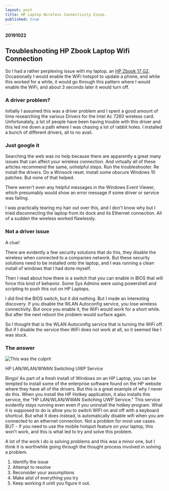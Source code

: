 ```yaml
---
layout: post
title: HP Laptop Wireless Connectivity Issue.
published: true
---
```


#### 20191022

## Troubleshooting HP Zbook Laptop Wifi Connection

So I had a rather perplexing issue with my laptop, an [HP Zbook 17 G2](www.google.com/search?q=HP%20Zbook%2017%20G2).  Occasionally I would enable the WiFi hotspot to update a phone, and while this worked for a while, it would go through this pattern where I would enable the WiFi, and about 3 seconds later it would turn off.

### A driver problem?

Initially I assumed this was a driver problem and I spent a good amount of time researching the various Drivers for the Intel Ac 7260 wireless card.  Unfortunately, a lot of people have been having trouble with this driver and this led me down a path where I was chasing a lot of rabbit holes.  I installed a bunch of different drivers, all to no avail.  

### Just google it

Searching the web was no help because there are apparently a great many issues that can affect your wireless connection.  And virtually all of these articles recommend the same, unhelpful steps.  Run the troubleshooter.  Re install the drivers.  Do a Winsock reset.  Install some obscure Windows 10 patches.  But none of that helped. 

There weren't even any helpful messages in the Windows Event Viewer, which presumably would show an error message if some driver or service was failing.

I was practically tearing my hair out over this, and I don't know why but I tried disconnecting the laptop from its dock and its Ethernet connection.  All of a sudden the wireless worked flawlessly.

### Not a driver issue

A clue!  

There are evidently a few security solutions that do this, they disable the wireless when connected to a companies network.  But these security solutions need to be installed onto the laptop, and I was running a clean install of windows that I had done myself.

Then I read about how there is a switch that you can enable in BIOS that will force this kind of behavior.  Some Sys Admins were using powershell and scripting to push this out on HP Laptops.  

I did find the BIOS switch, but it did nothing.  But I made an interesting discovery.  If you disable the WLAN Autoconfig service, you lose wireless connectivity.  But once you enable it, the WiFi would work for a short while.  But after the next reboot the problem would surface again.

So I thought that is the WLAN Autoconfig service that is turning the WiFi off.  But if I disable the service then WiFi does not work at all, so it seemed like I was stuck.

### The answer

![This was the culprit][HP-Wlan-Service]


HP LAN/WLAN/WWAN Switching UWP Service

Bingo!  As part of a fresh install of Windows on an HP Laptop, you can be tempted to install some of the enterprise software found on the HP website where they have all of the drivers.  But this is a great example of why I never do this.  When you install the HP Hotkey application, it also installs this service, the "HP LAN/WLAN/WWAN Switching UWP Service."  This service evidently stays running even even if you uninstall the hotkey program.  What it is supposed to do is allow you to switch WIFI on and off with a keyboard shortcut.  But what it does instead, is automatically disable wifi when you are connected to an ethernet connection.  Not a problem for most use cases.  BUT - if you need to use the mobile hotspot feature on your laptop, this won't work, and this is what led to try and solve this problem.

A lot of the work I do is solving problems and this was a minor one, but I think it is worthwhile going through the thought process involved in solving a problem.  

1. Identify the issue
2. Attempt to resolve
3. Reconsider your assumptions
4. Make alist of everything you try
5. Keep working it until you figure it out.

[HP-Wlan-Service]: https://peteshaw.github.io/images/HP-LAN-WLAN-Service.png "HP WLAN Service"
